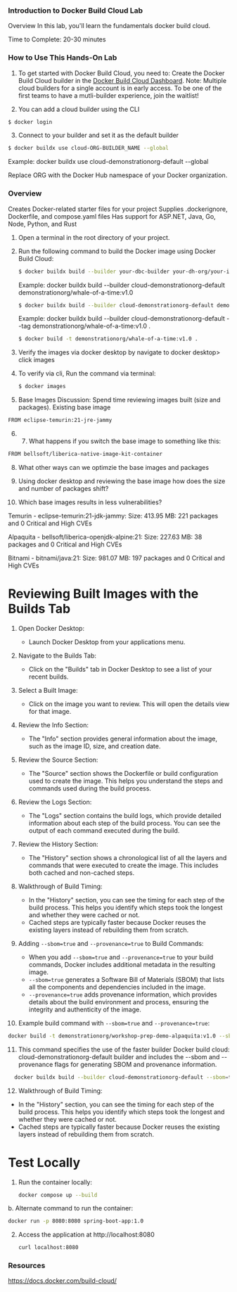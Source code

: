 ### Introduction to Docker Build Cloud Lab

Overview
In this lab, you'll learn the fundamentals docker build cloud.

Time to Complete: 20-30 minutes

### How to Use This Hands-On Lab
1. To get started with Docker Build Cloud, you need to:
Create the Docker Build Cloud builder in the [Docker Build Cloud Dashboard](https://app.docker.com/build/).
Note: Multiple cloud builders for a single account is in early access. To be one of the first teams to have a mutli-builder experience, join the waitlist!

2. You can add a cloud builder using the CLI
```sh
$ docker login
```

3. Connect to your builder and set it as the default builder
```sh
$ docker buildx use cloud-ORG-BUILDER_NAME --global 
```
Example: docker buildx use cloud-demonstrationorg-default --global

Replace ORG with the Docker Hub namespace of your Docker organization.


### Overview
Creates Docker-related starter files for your project
Supplies .dockerignore, Dockerfile, and compose.yaml files
Has support for ASP.NET, Java, Go, Node, Python, and Rust

1. Open a terminal in the root directory of your project.

2. Run the following command to build the Docker image using Docker Build Cloud:
   ```sh
   $ docker buildx build --builder your-dbc-builder your-dh-org/your-image-name:tag 
   ```
   Example: docker buildx build --builder cloud-demonstrationorg-default demonstrationorg/whale-of-a-time:v1.0

   ```sh
   $ docker buildx build --builder cloud-demonstrationorg-default demonstrationorg/workshop-prep-demo-alpaquita:v1.0 
   ```
   Example: docker buildx build --builder cloud-demonstrationorg-default --tag demonstrationorg/whale-of-a-time:v1.0 .
  

    ```sh
   $ docker build -t demonstrationorg/whale-of-a-time:v1.0 .
   ```

3. Verify the images via docker desktop by navigate to docker desktop> click images 


4. To verify via cli, Run the command via terminal:
   ```sh
   $ docker images
   ```

5. Base Images
Discussion:
Spend time reviewing images built (size and packages).
Existing base image
```sh
FROM eclipse-temurin:21-jre-jammy 
```
6. 7. What happens if you switch the base image to something like this:
```sh
FROM bellsoft/liberica-native-image-kit-container
```
8. What other ways can we optimzie the base images and packages

9. Using docker desktop and reviewing the base image how does the size and number of packages shift?

10. Which base images results in less vulnerabilities?

Temurin - eclipse-temurin:21-jdk-jammy: 
Size: 413.95 MB: 221 packages and 0 Critical and High CVEs 

Alpaquita - bellsoft/liberica-openjdk-alpine:21: 
Size: 227.63 MB: 38 packages and 0 Critical and High CVEs

Bitnami - bitnami/java:21: 
Size: 981.07 MB: 197 packages and 0 Critical and High CVEs


# Reviewing Built Images with the Builds Tab

1. Open Docker Desktop:
   - Launch Docker Desktop from your applications menu.

2. Navigate to the Builds Tab:
   - Click on the "Builds" tab in Docker Desktop to see a list of your recent builds.

3. Select a Built Image:
   - Click on the image you want to review. This will open the details view for that image.

4. Review the Info Section:
   - The "Info" section provides general information about the image, such as the image ID, size, and creation date.

5. Review the Source Section:
   - The "Source" section shows the Dockerfile or build configuration used to create the image. This helps you understand the steps and commands used during the build process.

6. Review the Logs Section:
   - The "Logs" section contains the build logs, which provide detailed information about each step of the build process. You can see the output of each command executed during the build.

7. Review the History Section:
   - The "History" section shows a chronological list of all the layers and commands that were executed to create the image. This includes both cached and non-cached steps.

8. Walkthrough of Build Timing:
   - In the "History" section, you can see the timing for each step of the build process. This helps you identify which steps took the longest and whether they were cached or not.
   - Cached steps are typically faster because Docker reuses the existing layers instead of rebuilding them from scratch.

9. Adding `--sbom=true` and `--provenance=true` to Build Commands:
   - When you add `--sbom=true` and `--provenance=true` to your build commands, Docker includes additional metadata in the resulting image.
   - `--sbom=true` generates a Software Bill of Materials (SBOM) that lists all the components and dependencies included in the image.
   - `--provenance=true` adds provenance information, which provides details about the build environment and process, ensuring the integrity and authenticity of the image.

10. Example build command with `--sbom=true` and `--provenance=true`:

   ```sh
   docker build -t demonstrationorg/workshop-prep-demo-alpaquita:v1.0 --sbom=true --provenance=true .
   ```


11. This command specifies the use of the faster builder Docker build cloud: cloud-demonstrationorg-default builder and includes the --sbom and --provenance flags for generating SBOM and provenance information.

 ```sh
   docker buildx build --builder cloud-demonstrationorg-default --sbom=true --provenance=true -t demonstrationorg/workshop-prep-demo-alpaquita:v1.0 .
```

12. Walkthrough of Build Timing:
   - In the "History" section, you can see the timing for each step of the build process. This helps you identify which steps took the longest and whether they were cached or not.
   - Cached steps are typically faster because Docker reuses the existing layers instead of rebuilding them from scratch.

# Test Locally
1. Run the container locally: 
   ```sh 
   docker compose up --build
   ```


b. Alternate command to run the container: 
   ```sh 
   docker run -p 8080:8080 spring-boot-app:1.0
   ```


2. Access the application at http://localhost:8080
   ```sh 
   curl localhost:8080
   ```

### Resources
https://docs.docker.com/build-cloud/